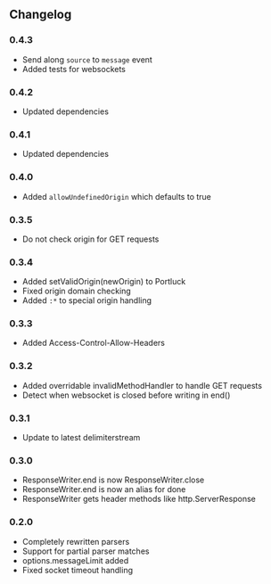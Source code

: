 ## Changelog ##

### 0.4.3 ###
* Send along `source` to `message` event
* Added tests for websockets

### 0.4.2 ###
* Updated dependencies

### 0.4.1 ###
* Updated dependencies

### 0.4.0 ###
* Added `allowUndefinedOrigin` which defaults to true

### 0.3.5 ###
* Do not check origin for GET requests

### 0.3.4 ###
* Added setValidOrigin(newOrigin) to Portluck
* Fixed origin domain checking
* Added `:*` to special origin handling

### 0.3.3 ###
* Added Access-Control-Allow-Headers

### 0.3.2 ###
* Added overridable invalidMethodHandler to handle GET requests
* Detect when websocket is closed before writing in end()

### 0.3.1 ###
* Update to latest delimiterstream

### 0.3.0 ###
* ResponseWriter.end is now ResponseWriter.close
* ResponseWriter.end is now an alias for done
* ResponseWriter gets header methods like http.ServerResponse

### 0.2.0 ###
* Completely rewritten parsers
* Support for partial parser matches
* options.messageLimit added
* Fixed socket timeout handling
